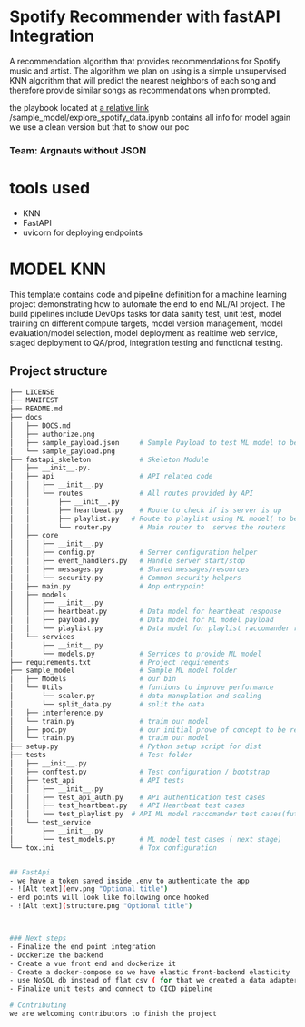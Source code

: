 # Spotify Recommender with fastAPI Integration

A recommendation algorithm that provides recommendations for Spotify music and artist.
The algorithm we plan on using is a simple unsupervised KNN algorithm that will predict the
nearest neighbors of each song and therefore provide similar songs as recommendations
when prompted.

the playbook located at [a relative link](sample_model/explore_spotify_data.ipynb) /sample_model/explore_spotify_data.ipynb contains all info for model again we use a clean version but that to show our poc


### Team: Argnauts without JSON 

# tools used
- KNN 
- FastAPI
- uvicorn for deploying endpoints

# MODEL KNN 
This template contains code and pipeline definition for a machine learning project demonstrating how to automate the end to end ML/AI project. The build pipelines include DevOps tasks for data sanity test, unit test, model training on different compute targets, model version management, model evaluation/model selection, model deployment as realtime web service, staged deployment to QA/prod, integration testing and functional testing.

## Project structure 
```bash
├── LICENSE
├── MANIFEST
├── README.md
├── docs
│   ├── DOCS.md
│   ├── authorize.png
│   ├── sample_payload.json     # Sample Payload to test ML model to be added for front end
│   └── sample_payload.png
├── fastapi_skeleton            # Skeleton Module
│   ├── __init__.py.             
│   ├── api                     # API related code
│   │   ├── __init__.py
│   │   └── routes              # All routes provided by API
│   │       ├── __init__.py
│   │       ├── heartbeat.py    # Route to check if is server is up
│   │       ├── playlist.py   # Route to playlist using ML model( to be finalized)
│   │       └── router.py       # Main router to  serves the routers
│   ├── core
│   │   ├── __init__.py
│   │   ├── config.py           # Server configuration helper
│   │   ├── event_handlers.py   # Handle server start/stop
│   │   ├── messages.py         # Shared messages/resources
│   │   └── security.py         # Common security helpers
│   ├── main.py                 # App entrypoint
│   ├── models
│   │   ├── __init__.py
│   │   ├── heartbeat.py        # Data model for heartbeat response
│   │   ├── payload.py          # Data model for ML model payload
│   │   └── playlist.py         # Data model for playlist raccomander result
│   └── services
│       ├── __init__.py      
│       └── models.py           # Services to provide ML model
├── requirements.txt            # Project requirements
├── sample_model                # Sample ML model folder
│   ├── Models                  # our bin
│   └── Utils                   # funtions to improve performance      
│       └── scaler.py           # data manuplation and scaling
│       └── split_data.py       # split the data        
│   ├── interference.py         
│   └── train.py                # traim our model         
│   ├── poc.py                  # our initial prove of concept to be removed 
│   └── train.py                # traim our model       
├── setup.py                    # Python setup script for dist
├── tests                       # Test folder
│   ├── __init__.py
│   ├── conftest.py             # Test configuration / bootstrap
│   ├── test_api                # API tests
│   │   ├── __init__.py 
│   │   ├── test_api_auth.py    # API authentication test cases
│   │   ├── test_heartbeat.py   # API Heartbeat test cases
│   │   └── test_playlist.py  # API ML model raccomander test cases(future)
│   └── test_service
│       ├── __init__.py       
│       └── test_models.py      # ML model test cases ( next stage)
└── tox.ini                     # Tox configuration


## FastApi
- we have a token saved inside .env to authenticate the app
- ![Alt text](env.png "Optional title")
- end points will look like following once hooked
- ![Alt text](structure.png "Optional title")



### Next steps
- Finalize the end point integration
- Dockerize the backend
- Create a vue front end and dockerize it
- Create a docker-compose so we have elastic front-backend elasticity
- use NoSQL db instead of flat csv ( for that we created a data adapter for easier code modifications)
- Finalize unit tests and connect to CICD pipeline

# Contributing
we are welcoming contributors to finish the project


